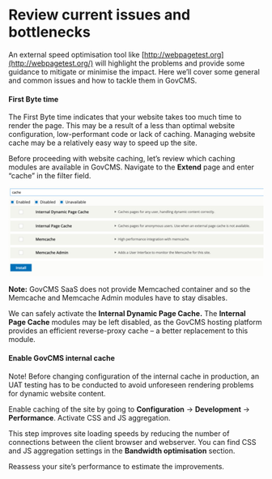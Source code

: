 # Review current issues and bottlenecks

An external speed optimisation tool like [http://webpagetest.org](http://webpagetest.org/) will highlight the problems and provide some guidance to mitigate or minimise the impact. Here we’ll cover some general and common issues and how to tackle them in GovCMS.

#### First Byte time

The First Byte time indicates that your website takes too much time to render the page. This may be a result of a less than optimal website configuration, low-performant code or lack of caching. Managing website cache may be a relatively easy way to speed up the site.

Before proceeding with website caching, let’s review which caching modules are available in GovCMS. Navigate to the **Extend** page and enter “cache” in the filter field.

![](../.gitbook/assets/164.png)

**Note:** GovCMS SaaS does not provide Memcached container and so the Memcache and Memcache Admin modules have to stay disables.

  
We can safely activate the **Internal Dynamic Page Cache.** The **Internal Page Cache** modules may be left disabled, as the GovCMS hosting platform provides an efficient reverse-proxy cache – a better replacement to this module.

#### Enable GovCMS internal cache

Note! Before changing configuration of the internal cache in production, an UAT testing has to be conducted to avoid unforeseen rendering problems for dynamic website content.

  
Enable caching of the site by going to **Configuration** → **Development** → **Performance**. Activate CSS and JS aggregation.

This step improves site loading speeds by reducing the number of connections between the client browser and webserver. You can find CSS and JS aggregation settings in the **Bandwidth optimisation** section.

Reassess your site’s performance to estimate the improvements.

